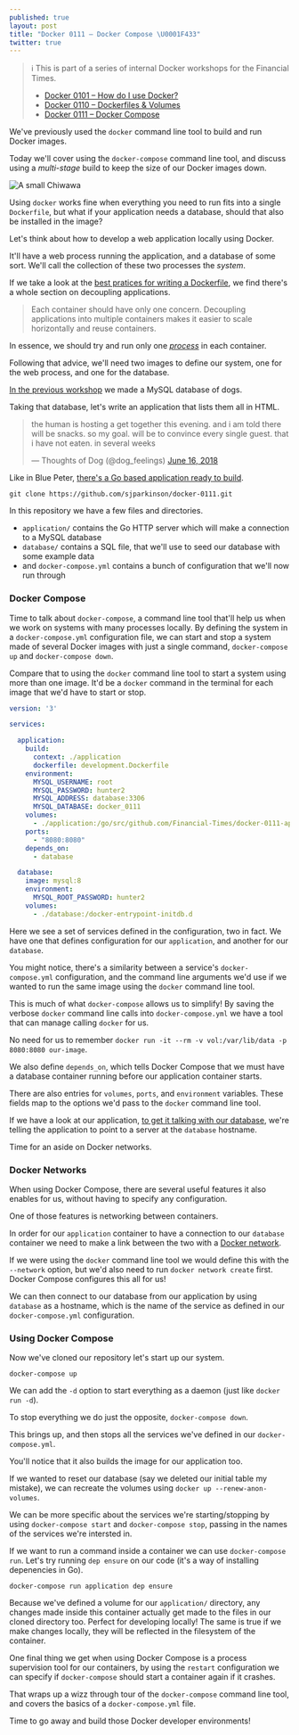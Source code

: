 ```yaml
---
published: true
layout: post
title: "Docker 0111 – Docker Compose \U0001F433"
twitter: true
---
```


> ℹ️ This is part of a series of internal Docker workshops for the Financial Times.
> 
> * [Docker 0101 – How do I use Docker?](/2018/05/23/docker-101.html)
> * [Docker 0110 – Dockerfiles & Volumes](/2018/06/05/docker-0110-dockerfiles-and-volumes.html)
> * [Docker 0111 – Docker Compose](/2018/06/19/docker-0111-docker-compose.html)

We've previously used the `docker` command line tool to build and run Docker images.

Today we'll cover using the  `docker-compose` command line tool, and discuss using a _multi-stage_ build to keep the size of our Docker images down.

![A small Chiwawa](https://www.ft.com/__origami/service/image/v2/images/raw/https%3A%2F%2Fuser-images.githubusercontent.com%2F51677%2F41594791-84faf78c-73bc-11e8-8da0-e0e9c811779e.png?source=uncomplicated.systems&width=512)

Using `docker` works fine when everything you need to run fits into a single `Dockerfile`, but what if your application needs a database, should that also be installed in the image?

Let's think about how to develop a web application locally using Docker.

It'll have a web process running the application, and a database of some sort. We'll call the collection of these two processes the _system_.

If we take a look at the [best pratices for writing a Dockerfile](https://docs.docker.com/develop/develop-images/dockerfile_best-practices/#decouple-applications), we find there's a whole section on decoupling applications.

> Each container should have only one concern. Decoupling applications into multiple containers makes it easier to scale horizontally and reuse containers.

In essence, we should try and run only one [_process_](https://en.wikipedia.org/wiki/Process_(computing)) in each container.

Following that advice, we'll need two images to define our system, one for the web process, and one for the database.

[In the previous workshop](https://uncomplicated.systems/2018/06/05/docker-0110-dockerfiles-and-volumes.html) we made a MySQL database of dogs.

Taking that database, let's write an application that lists them all in HTML.

<blockquote class="twitter-tweet" data-lang="en" data-dnt="true" data-align="center" data-link-color="#0f5499"><p lang="en" dir="ltr">the human is hosting a get together this evening. and i am told there will be snacks. so my goal. will be to convince every single guest. that i have not eaten. in several weeks</p>&mdash; Thoughts of Dog (@dog_feelings) <a href="https://twitter.com/dog_feelings/status/1008090737240571904?ref_src=twsrc%5Etfw">June 16, 2018</a></blockquote>

Like in Blue Peter, [there's a Go based application ready to build](https://github.com/sjparkinson/docker-0111).

```
git clone https://github.com/sjparkinson/docker-0111.git
```

In this repository we have a few files and directories.

* `application/` contains the Go HTTP server which will make a connection to a MySQL database
* `database/` contains a SQL file, that we'll use to seed our database with some example data
* and `docker-compose.yml` contains a bunch of configuration that we'll now run through

### Docker Compose

Time to talk about `docker-compose`, a command line tool that'll help us when we work on systems with many processes locally. By defining the system in a `docker-compose.yml` configuration file, we can start and stop a system made of several Docker images with just a single command, `docker-compose up` and `docker-compose down`.

Compare that to using the `docker` command line tool to start a system using more than one image. It'd be a `docker` command in the terminal for each image that we'd have to start or stop.

```yaml
version: '3'

services:

  application:
    build:
      context: ./application
      dockerfile: development.Dockerfile
    environment:
      MYSQL_USERNAME: root
      MYSQL_PASSWORD: hunter2
      MYSQL_ADDRESS: database:3306
      MYSQL_DATABASE: docker_0111
    volumes:
      - ./application:/go/src/github.com/Financial-Times/docker-0111-application/
    ports:
      - "8080:8080"
    depends_on:
      - database

  database:
    image: mysql:8
    environment:
      MYSQL_ROOT_PASSWORD: hunter2
    volumes:
      - ./database:/docker-entrypoint-initdb.d
```

Here we see a set of services defined in the configuration, two in fact. We have one that defines configuration for our `application`, and another for our `database`.

You might notice, there's a similarity between a service's `docker-compose.yml` configuration, and the command line arguments we'd use if we wanted to run the same image using the `docker` command line tool.

This is much of what `docker-compose` allows us to simplify! By saving the verbose `docker` command line calls into `docker-compose.yml` we have a tool that can manage calling `docker` for us.

No need for us to remember `docker run -it --rm -v vol:/var/lib/data -p 8080:8080 our-image`.

We also define `depends_on`, which tells Docker Compose that we must have a database container running before our application container starts.

There are also entries for `volumes`, `ports`, and `environment` variables. These fields map to the options we'd pass to the `docker` command line tool.

If we have a look at our application, [to get it talking with our database](https://github.com/sjparkinson/docker-0111/blob/master/docker-compose.yml#L12), we're telling the application to point to a server at the `database` hostname.

Time for an aside on Docker networks.

### Docker Networks

When using Docker Compose, there are several useful features it also enables for us, without having to specify any configuration.

One of those features is networking between containers.

In order for our `application` container to have a connection to our `database` container we need to make a link between the two with a [Docker network](https://docs.docker.com/network/).

If we were using the `docker` command line tool we would define this with the `--network` option, but we'd also need to run `docker network create` first. Docker Compose configures this all for us!

We can then connect to our database from our application by using `database` as a hostname, which is the name of the service as defined in our `docker-compose.yml` configuration.

### Using Docker Compose

Now we've cloned our repository let's start up our system.

```
docker-compose up
```

We can add the `-d` option to start everything as a daemon (just like `docker run -d`).

To stop everything we do just the opposite, `docker-compose down`.

This brings up, and then stops all the services we've defined in our `docker-compose.yml`.

You'll notice that it also builds the image for our application too.

If we wanted to reset our database (say we deleted our initial table my mistake), we can recreate the volumes using `docker up --renew-anon-volumes`.

We can be more specific about the services we're starting/stopping by using `docker-compose start` and `docker-compose stop`, passing in the names of the services we're intersted in.

If we want to run a command inside a container we can use `docker-compose run`. Let's try running `dep ensure` on our code (it's a way of installing depenencies in Go).

```
docker-compose run application dep ensure
```

Because we've defined a volume for our `application/` directory, any changes made inside this container actually get made to the files in our cloned directory too. Perfect for developing locally! The same is true if we make changes locally, they will be reflected in the filesystem of the container.

One final thing we get when using Docker Compose is a process supervision tool for our containers, by using the `restart` configuration we can specify if `docker-compose` should start a container again if it crashes.

That wraps up a wizz through tour of the `docker-compose` command line tool, and covers the basics of a `docker-compose.yml` file.

Time to go away and build those Docker developer environments!
